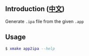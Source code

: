 ## Introduction ([中文](/app2ipa/README_zh.md))

Generate `.ipa` file from the given `.app`

## Usage

```lua
$ xmake app2ipa --help
```



